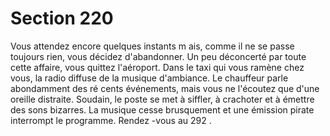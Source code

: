 # Section 220

Vous attendez encore quelques instants m ais, comme il ne se passe toujours rien, vous
décidez d'abandonner. Un peu déconcerté par toute cette affaire, vous quittez l'aéroport.
Dans le taxi qui vous ramène chez vous, la radio diffuse de la musique d'ambiance. Le
chauffeur parle abondamment des ré cents événements, mais vous ne l'écoutez que d'une
oreille distraite. Soudain, le poste se met à siffler, à crachoter et à émettre des sons
bizarres. La musique cesse brusquement et une émission pirate interrompt le programme.
Rendez -vous au  292 .